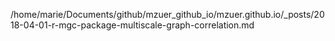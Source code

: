 /home/marie/Documents/github/mzuer_github_io/mzuer.github.io/_posts/2018-04-01-r-mgc-package-multiscale-graph-correlation.md